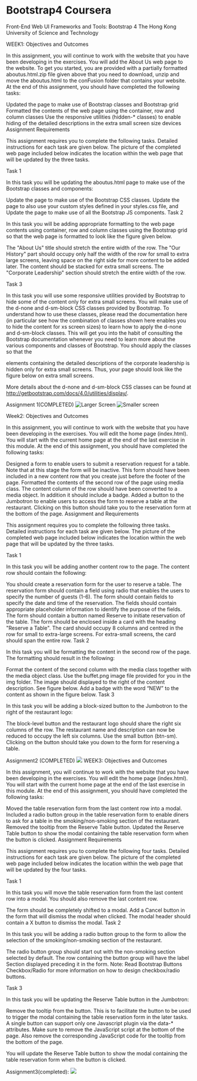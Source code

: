 # Bootstrap4 Coursera
Front-End Web UI Frameworks and Tools: Bootstrap 4
The Hong Kong University of Science and Technology

WEEK1:
Objectives and Outcomes

In this assignment, you will continue to work with the website that you have been developing in the exercises. You will add the About Us web page to the website. To get you started, you are provided with a partially formatted aboutus.html.zip file given above that you need to download, unzip and move the aboutus.html to the conFusion folder that contains your website. At the end of this assignment, you should have completed the following tasks:

Updated the page to make use of Bootstrap classes and Bootstrap grid
Formatted the contents of the web page using the container, row and column classes
Use the responsive utilities (hidden-* classes) to enable hiding of the detailed descriptions in the extra small screen size devices
Assignment Requirements

This assignment requires you to complete the following tasks. Detailed instructions for each task are given below. The picture of the completed web page included below indicates the location within the web page that will be updated by the three tasks.

Task 1

In this task you will be updating the aboutus.html page to make use of the Bootstrap classes and components:

Update the page to make use of the Bootstrap CSS classes.
Update the page to also use your custom styles defined in your styles.css file, and
Update the page to make use of all the Bootstrap JS components.
Task 2

In this task you will be adding appropriate formatting to the web page contents using container, row and column classes using the Bootstrap grid so that the web page is formatted to look like the figure given below.

The "About Us" title should stretch the entire width of the row.
The "Our History" part should occupy only half the width of the row for small to extra large screens, leaving space on the right side for more content to be added later. The content should be stacked for extra small screens.
The "Corporate Leadership" section should stretch the entire width of the row.

Task 3

In this task you will use some responsive utilities provided by Bootstrap to hide some of the content only for extra small screens. You will make use of the d-none and d-sm-block CSS classes provided by Bootstrap. To understand how to use these classes, please read the documentation here (in particular see how the combination of classes shown here enables you to hide the content for xs screen sizes) to learn how to apply the d-none and d-sm-block classes. This will get you into the habit of consulting the Bootstrap documentation whenever you need to learn more about the various components and classes of Bootstrap. You should apply the classes so that the <p> elements containing the detailed descriptions of the corporate leadership is hidden only for extra small screens. Thus, your page should look like the figure below on extra small screens.


More details about the d-none and d-sm-block CSS classes can be found at http://getbootstrap.com/docs/4.0/utilities/display/.

Assignment 1(COMPLETED)
![Larger Screen](img/Large%20screen.png)
![Smaller screen](img/small%20screen.png)

Week2:
Objectives and Outcomes

In this assignment, you will continue to work with the website that you have been developing in the exercises. You will edit the home page (index.html). You will start with the current home page at the end of the last exercise in this module. At the end of this assignment, you should have completed the following tasks:

Designed a form to enable users to submit a reservation request for a table. Note that at this stage the form will be inactive. This form should have been included in a new content row that you create just before the footer of the page.
Formatted the contents of the second row of the page using media class. The content column of the row should have been converted to a media object. In addition it should include a badge.
Added a button to the Jumbotron to enable users to access the form to reserve a table at the restaurant. Clicking on this button should take you to the reservation form at the bottom of the page.
Assignment and Requirements

This assignment requires you to complete the following three tasks. Detailed instructions for each task are given below. The picture of the completed web page included below indicates the location within the web page that will be updated by the three tasks.

Task 1

In this task you will be adding another content row to the page. The content row should contain the following:

You should create a reservation form for the user to reserve a table. The reservation form should contain a field using radio that enables the users to specify the number of guests (1-6).
The form should contain fields to specify the date and time of the reservation. The fields should contain appropriate placeholder information to identify the purpose of the fields.
The form should contain a button named Reserve to initiate reservation of the table.
The form should be enclosed inside a card with the heading "Reserve a Table". The card should occupy 8 columns and centred in the row for small to extra-large screens. For extra-small screens, the card should span the entire row.
Task 2

In this task you will be formatting the content in the second row of the page. The formatting should result in the following:

Format the content of the second column with the media class together with the media object class. Use the buffet.png image file provided for you in the img folder. The image should displayed to the right of the content description. See figure below.
Add a badge with the word “NEW” to the content as shown in the figure below.
Task 3

In this task you will be adding a block-sized button to the Jumbotron to the right of the restaurant logo:

The block-level button and the restaurant logo should share the right six columns of the row. The restaurant name and description can now be reduced to occupy the left six columns. Use the small button (btn-sm).
Clicking on the button should take you down to the form for reserving a table.

Assignment2 (COMPLETED)
![](img/screencapture-localhost-3000-index-html-2020-09-01-21_24_04.png)
WEEK3:
Objectives and Outcomes

In this assignment, you will continue to work with the website that you have been developing in the exercises. You will edit the home page (index.html). You will start with the current home page at the end of the last exercise in this module. At the end of this assignment, you should have completed the following tasks:

Moved the table reservation form from the last content row into a modal.
Included a radio button group in the table reservation form to enable diners to ask for a table in the smoking/non-smoking section of the restaurant.
Removed the tooltip from the Reserve Table button.
Updated the Reserve Table button to show the modal containing the table reservation form when the button is clicked.
Assignment Requirements

This assignment requires you to complete the following four tasks. Detailed instructions for each task are given below. The picture of the completed web page included below indicates the location within the web page that will be updated by the four tasks.

Task 1

In this task you will move the table reservation form from the last content row into a modal. You should also remove the last content row.

The form should be completely shifted to a modal.
Add a Cancel button in the form that will dismiss the modal when clicked.
The modal header should contain a X button to dismiss the modal.
Task 2

In this task you will be adding a radio button group to the form to allow the selection of the smoking/non-smoking section of the restaurant.

The radio button group should start out with the non-smoking section selected by default.
The row containing the button group will have the label Section displayed preceding it in the form.
Note: Read Bootstrap Buttons Checkbox/Radio for more information on how to design checkbox/radio buttons.

Task 3

In this task you will be updating the Reserve Table button in the Jumbotron:

Remove the tooltip from the button. This is to facilitate the button to be used to trigger the modal containing the table reservation form in the later tasks. A single button can support only one Javascript plugin via the data-* attributes. Make sure to remove the JavaScript script at the bottom of the page. Also remove the corresponding JavaScript code for the tooltip from the bottom of the page.

You will update the Reserve Table button to show the modal containing the table reservation form when the button is clicked.

Assignment3(completed):
![](img/screencapture-127-0-0-1-5500-index-html-2020-09-02-16_07_47.png)
